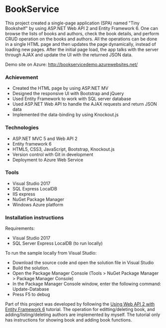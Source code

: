 ﻿# BookService

This project created a single-page application (SPA) named "Tiny Bookshelf" by using ASP.NET Web API 2 and Entity Framework 6. 
One can browse the lists of books and authors, check the book 
details, and perform CRUD operation on the books and authors. 
All the operations can be done in a single HTML page and then 
updates the page dynamically, instead of loading new pages. 
After the initial page load, the app talks with the server 
through AJAX and update the UI with the returned JSON data.

Demo site on Azure: http://bookservicedemo.azurewebsites.net/
### Achievement

- Created the HTML page by using ASP.NET MV
- Designed the responsive UI with Bootstrap and jQuery
- Used Entity Framework to work with SQL server database
- Used ASP.NET Web API to handle the AJAX requests and return JSON data
- Implemented the data-binding by using Knockout.js 

### Technologies

- ASP.NET MVC 5 and Web API 2
- Entity framework 6
- HTML5, CSS3, JavaScript, Bootstrap, Knockout.js
- Version control with Git in development
- Deployment to Azure Web Service

### Tools

- Visual Studio 2017
- SQL Express LocalDB
- IIS express
- NuGet Package Manager
- Windows Azure platform


### Installation instructions

Requirements:

- Visual Studio 2017
- SQL Server Express LocalDB (to run locally)

To run the sample locally from Visual Studio:
- Download the source code and open the solution file in Visual 
Studio
- Build the solution.
- Open the Package Manager Console (Tools > NuGet Package 
Manager > Package Manager Console)
- In the Package Manager Console window, enter the following 
command: Update-Database
- Press F5 to debug

Part of this project was developed by following the [Using Web API 2 with Entity Framework 6](https://docs.microsoft.com/en-us/aspnet/web-api/overview/data/using-web-api-with-entity-framework/) tutorial. The operation for editting/deleting book, and adding/listing/deleting authors are implemented by myself. The tutorial only has instructions for showing book and adding book functions. 
